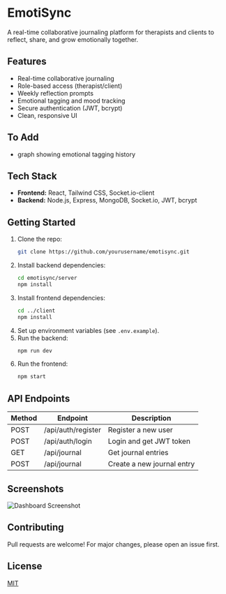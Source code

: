 # EmotiSync

A real-time collaborative journaling platform for therapists and clients to reflect, share, and grow emotionally together.

## Features

- Real-time collaborative journaling
- Role-based access (therapist/client)
- Weekly reflection prompts
- Emotional tagging and mood tracking
- Secure authentication (JWT, bcrypt)
- Clean, responsive UI

## To Add
- graph showing emotional tagging history

## Tech Stack

- **Frontend:** React, Tailwind CSS, Socket.io-client
- **Backend:** Node.js, Express, MongoDB, Socket.io, JWT, bcrypt

## Getting Started

1. Clone the repo:
   ```sh
   git clone https://github.com/yourusername/emotisync.git
   ```
2. Install backend dependencies:
   ```sh
   cd emotisync/server
   npm install
   ```
3. Install frontend dependencies:
   ```sh
   cd ../client
   npm install
   ```
4. Set up environment variables (see `.env.example`).
5. Run the backend:
   ```sh
   npm run dev
   ```
6. Run the frontend:
   ```sh
   npm start
   ```

## API Endpoints

| Method | Endpoint           | Description                |
|--------|--------------------|----------------------------|
| POST   | /api/auth/register | Register a new user        |
| POST   | /api/auth/login    | Login and get JWT token    |
| GET    | /api/journal       | Get journal entries        |
| POST   | /api/journal       | Create a new journal entry |

## Screenshots

![Dashboard Screenshot](screenshots/dashboard.png)

## Contributing

Pull requests are welcome! For major changes, please open an issue first.

## License

[MIT](LICENSE)